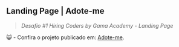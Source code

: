## Landing Page | Adote-me

> *Desafio #1 Hiring Coders by Gama Academy - Landing Page*

😺 - Confira o projeto publicado em: [Adote-me](https://adote-me-evento.netlify.app).


